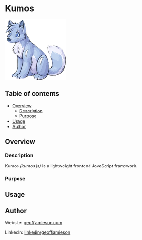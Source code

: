 # Kumos

[![Kumos Logo: (KOO-mōs) is a pale periwinkle-blue dog resembling a husky.](https://github.com/UnionPAC/kumos/blob/main/packages/runtime/assets/kumos.png "Credit to Subeta for kumos character design")](https://subeta.fandom.com/wiki/Kumos)

## Table of contents

- [Overview](#overview)
  - [Description](#description)
  - [Purpose](#purpose)
- [Usage](#usage)
- [Author](#author)

## Overview

### Description

Kumos *(kumos.js)* is a lightweight frontend JavaScript framework.

### Purpose

## Usage

## Author

Website: [geoffjamieson.com](https://www.geoffjamieson.com/)

LinkedIn: [linkedin/geoffjamieson](https://www.linkedin.com/in/geoffjamieson/)